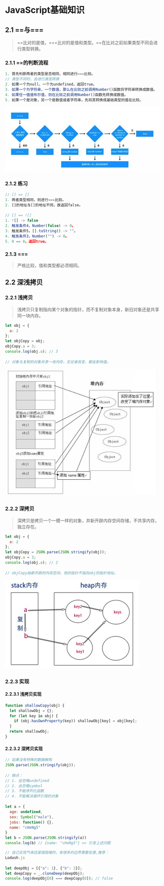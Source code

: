 # JavaScript基础知识

## 2.1 ==与===

> ==比对的是值，===比对的是值和类型。==在比对之前如果类型不同会进行类型转换。

### 2.1.1 ==的判断流程

```js
1. 首先判断两者的类型是否相同，相同进行===比较。
// 类型不同时，会进行类型转换
2. 如果一个为null，一个为undefined，返回true。
3. 如果一个为字符串，一个数值，那么在比较之前调用Number()函数将字符串转换成数值。
4. 如果任一值值布尔值，则在比较之前调用Number()函数先转换成数值。
5. 如果一个是对象，另一个是数值或者字符串，先将其转换成基础类型的值在比较。
```

![equal](./img/equal.jpg)

### 2.1.2 练习

```js
// [] == []
1. 两者类型相同，则进行===比较。
2. []的地址与[]的地址不同，故返回false。

// [] == ![]
1. ![] -> false
2. 触发条件4，Number(false) -> 0。
3. 触发条件5，[].toString() -> ""。
4. 触发条件3，Number("") -> 0。
5. 0 == 0，返回true。
```

### 2.1.3 ===

> 严格比较，值和类型都必须相同。

## 2.2 深浅拷贝

### 2.2.1 浅拷贝

> 浅拷贝只复制指向某个对象的指针，而不复制对象本身，新旧对象还是共享同一块内存。

```js
let obj = {
  a: 2
};
let objCopy = obj;
objCopy.a = 3;
console.log(obj.a); // 3

// 对象与复制的对象共享一块内存，无论谁改变，都会影响值。
```

![浅拷贝](./img/qCopy.jpg)

### 2.2.2 深拷贝

> 深拷贝是拷贝一个一模一样的对象，并新开辟内存空间存储，不共享内存，独立存在。

```js
let obj = {
  a: 2
};
let objCopy = JSON.parse(JSON.stringify(obj));
objCopy.a = 3;
console.log(obj.a); // 2

// objCopy始新开辟的内存空间，他的指针不指向obj的指针地址。
```
![深复制](./img/deepClone.jpg)

### 2.2.3 实现

#### 2.2.3.1 浅拷贝实现

```js
function shallowCopy(obj) {
  let shallowObj = {};
  for (let key in obj) {
    if (obj.hasOwnProperty(key)) shallowObj[key] = obj[key];
  }
  return shallowObj;
}
```

#### 2.2.3.2 深拷贝实现

```js
// 如果没有特殊的数据解构
JSON.parse(JSON.stringify(obj));

// 缺点：
// 1. 会忽略undefined
// 2. 会忽略symbol
// 3. 不能序列化函数
// 4. 不能解决循环引用的对象

let a = {
  age: undefined,
  sex: Symbol("male"),
  jobs: function() {},
  name: "cHeNg5"
}
let b = JSON.parse(JSON.stringify(a))
console.log(b) // {name: "cHeNg5"} => 引发上述问题
```

```js
// 自己实现气来还是很困难的，有很多的边界需要处理,推荐：
Lodash.js

let deepObj = [{"a": 1}, {"b": 2}];
let deepCopy = _.cloneDeep(deepObj);
console.log(deepObj[0] === deepCopy[0]); // false
```
